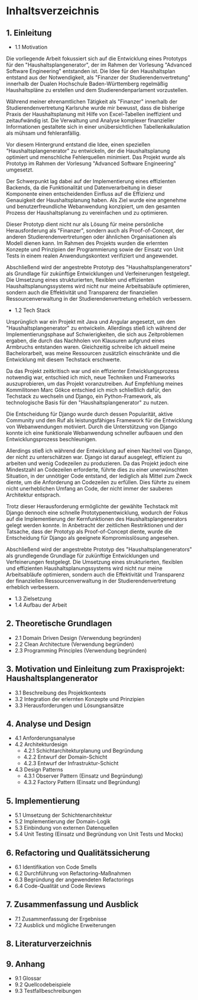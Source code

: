 # Inhaltsverzeichnis

## 1. Einleitung
   - 1.1 Motivation

Die vorliegende Arbeit fokussiert sich auf die Entwicklung eines Prototyps für den "Haushaltsplangenerator", der im Rahmen der Vorlesung "Advanced Software Engineering" entstanden ist. Die Idee für den Haushaltsplan entstand aus der Notwendigkeit, als "Finanzer der Studierendenvertretung" innerhalb der Dualen Hochschule Baden-Württemberg regelmäßig Haushaltspläne zu erstellen und dem Studierendenparlament vorzustellen.

Während meiner ehrenamtlichen Tätigkeit als "Finanzer" innerhalb der Studierendenvertretung Karlsruhe wurde mir bewusst, dass die bisherige Praxis der Haushaltsplanung mit Hilfe von Excel-Tabellen ineffizient und zeitaufwändig ist. Die Verwaltung und Analyse komplexer finanzieller Informationen gestaltete sich in einer unübersichtlichen Tabellenkalkulation als mühsam und fehleranfällig.

Vor diesem Hintergrund entstand die Idee, einen speziellen "Haushaltsplangenerator" zu entwickeln, der die Haushaltsplanung optimiert und menschliche Fehlerquellen minimiert. Das Projekt wurde als Prototyp im Rahmen der Vorlesung "Advanced Software Engineering" umgesetzt.

Der Schwerpunkt lag dabei auf der Implementierung eines effizienten Backends, da die Funktionalität und Datenverarbeitung in dieser Komponente einen entscheidenden Einfluss auf die Effizienz und Genauigkeit der Haushaltsplanung haben. Als Ziel wurde eine angenehme und benutzerfreundliche Webanwendung konzipiert, um den gesamten Prozess der Haushaltsplanung zu vereinfachen und zu optimieren.

Dieser Prototyp dient nicht nur als Lösung für meine persönliche Herausforderung als "Finanzer", sondern auch als Proof-of-Concept, der anderen Studierendenvertretungen oder ähnlichen Organisationen als Modell dienen kann. Im Rahmen des Projekts wurden die erlernten Konzepte und Prinzipien der Programmierung sowie der Einsatz von Unit Tests in einem realen Anwendungskontext verifiziert und angewendet.

Abschließend wird der angestrebte Prototyp des "Haushaltsplangenerators" als Grundlage für zukünftige Entwicklungen und Verfeinerungen festgelegt. Die Umsetzung eines strukturierten, flexiblen und effizienten Haushaltsplanungssystems wird nicht nur meine Arbeitsabläufe optimieren, sondern auch die Effektivität und Transparenz der finanziellen Ressourcenverwaltung in der Studierendenvertretung erheblich verbessern.

  - 1.2 Tech Stack

Ursprünglich war ein Projekt mit Java und Angular angesetzt, um den "Haushaltsplangenerator" zu entwickeln. Allerdings stieß ich während der Implementierungsphase auf Schwierigkeiten, die sich aus Zeitproblemen ergaben, die durch das Nachholen von Klausuren aufgrund eines Armbruchs entstanden waren. Gleichzeitig schreibe ich aktuell meine Bachelorarbeit, was meine Ressourcen zusätzlich einschränkte und die Entwicklung mit diesem Techstack erschwerte.

Da das Projekt zeitkritisch war und ein effizienter Entwicklungsprozess notwendig war, entschied ich mich, neue Techniken und Frameworks auszuprobieren, um das Projekt voranzutreiben. Auf Empfehlung meines Kommilitonen Marc Gökce entschied ich mich schließlich dafür, den Techstack zu wechseln und Django, ein Python-Framework, als technologische Basis für den "Haushaltsplangenerator" zu nutzen.

Die Entscheidung für Django wurde durch dessen Popularität, aktive Community und den Ruf als leistungsfähiges Framework für die Entwicklung von Webanwendungen motiviert. Durch die Unterstützung von Django konnte ich eine funktionale Webanwendung schneller aufbauen und den Entwicklungsprozess beschleunigen.

Allerdings stieß ich während der Entwicklung auf einen Nachteil von Django, der nicht zu unterschätzen war. Django ist darauf ausgelegt, effizient zu arbeiten und wenig Codezeilen zu produzieren. Da das Projekt jedoch eine Mindestzahl an Codezeilen erforderte, führte dies zu einer unerwünschten Situation, in der unnötiger Code entstand, der lediglich als Mittel zum Zweck diente, um die Anforderung an Codezeilen zu erfüllen. Dies führte zu einem nicht unerheblichen Umfang an Code, der nicht immer der sauberen Architektur entsprach.

Trotz dieser Herausforderung ermöglichte der gewählte Techstack mit Django dennoch eine schnelle Prototypenentwicklung, wodurch der Fokus auf die Implementierung der Kernfunktionen des Haushaltsplangenerators gelegt werden konnte. In Anbetracht der zeitlichen Restriktionen und der Tatsache, dass der Prototyp als Proof-of-Concept diente, wurde die Entscheidung für Django als geeignete Kompromisslösung angesehen.

Abschließend wird der angestrebte Prototyp des "Haushaltsplangenerators" als grundlegende Grundlage für zukünftige Entwicklungen und Verfeinerungen festgelegt. Die Umsetzung eines strukturierten, flexiblen und effizienten Haushaltsplanungssystems wird nicht nur meine Arbeitsabläufe optimieren, sondern auch die Effektivität und Transparenz der finanziellen Ressourcenverwaltung in der Studierendenvertretung erheblich verbessern.

   - 1.3 Zielsetzung
   - 1.4 Aufbau der Arbeit

## 2. Theoretische Grundlagen
   - 2.1 Domain Driven Design (Verwendung begründen)
   - 2.2 Clean Architecture (Verwendung begründen)
   - 2.3 Programming Principles (Verwendung begründen)

## 3. Motivation und Einleitung zum Praxisprojekt: Haushaltsplangenerator
   - 3.1 Beschreibung des Projektkontexts
   - 3.2 Integration der erlernten Konzepte und Prinzipien
   - 3.3 Herausforderungen und Lösungsansätze

## 4. Analyse und Design
   - 4.1 Anforderungsanalyse
   - 4.2 Architekturdesign
      - 4.2.1 Schichtarchitekturplanung und Begründung
      - 4.2.2 Entwurf der Domain-Schicht
      - 4.2.3 Entwurf der Infrastruktur-Schicht
   - 4.3 Design Patterns
      - 4.3.1 Observer Pattern (Einsatz und Begründung)
      - 4.3.2 Factory Pattern (Einsatz und Begründung)

## 5. Implementierung
   - 5.1 Umsetzung der Schichtenarchitektur
   - 5.2 Implementierung der Domain-Logik
   - 5.3 Einbindung von externen Datenquellen
   - 5.4 Unit Testing (Einsatz und Begründung von Unit Tests und Mocks)

## 6. Refactoring und Qualitätssicherung
   - 6.1 Identifikation von Code Smells
   - 6.2 Durchführung von Refactoring-Maßnahmen
   - 6.3 Begründung der angewendeten Refactorings
   - 6.4 Code-Qualität und Code Reviews

## 7. Zusammenfassung und Ausblick
   - 7.1 Zusammenfassung der Ergebnisse
   - 7.2 Ausblick und mögliche Erweiterungen

## 8. Literaturverzeichnis

## 9. Anhang
   - 9.1 Glossar
   - 9.2 Quellcodebeispiele
   - 9.3 Testfallbeschreibungen
